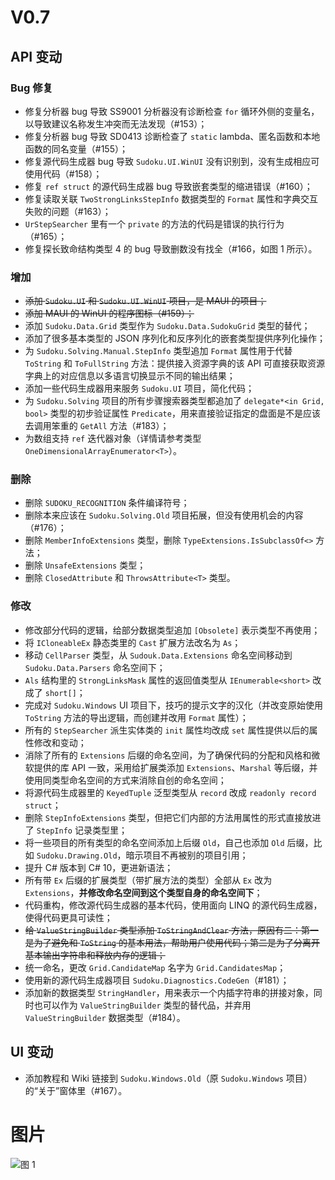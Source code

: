 ﻿# V0.7
## API 变动

### Bug 修复

* 修复分析器 bug 导致 SS9001 分析器没有诊断检查 `for` 循环外侧的变量名，以导致建议名称发生冲突而无法发现（#153）；
* 修复分析器 bug 导致 SD0413 诊断检查了 `static` lambda、匿名函数和本地函数的同名变量（#155）；
* 修复源代码生成器 bug 导致 `Sudoku.UI.WinUI` 没有识别到，没有生成相应可使用代码（#158）；
* 修复 `ref struct` 的源代码生成器 bug 导致嵌套类型的缩进错误（#160）；
* 修复读取关联 `TwoStrongLinksStepInfo` 数据类型的 `Format` 属性和字典交互失败的问题（#163）；
* `UrStepSearcher` 里有一个 `private` 的方法的代码是错误的执行行为（#165）；
* 修复探长致命结构类型 4 的 bug 导致删数没有找全（#166，如图 1 所示）。

### 增加

* ~~添加 `Sudoku.UI` 和 `Sudoku.UI.WinUI` 项目，是 MAUI 的项目；~~
* ~~添加 MAUI 的 WinUI 的程序图标（#159）；~~
* 添加 `Sudoku.Data.Grid` 类型作为 `Sudoku.Data.SudokuGrid` 类型的替代；
* 添加了很多基本类型的 JSON 序列化和反序列化的嵌套类型提供序列化操作；
* 为 `Sudoku.Solving.Manual.StepInfo` 类型追加 `Format` 属性用于代替 `ToString` 和 `ToFullString` 方法：提供接入资源字典的该 API 可直接获取资源字典上的对应信息以多语言切换显示不同的输出结果；
* 添加一些代码生成器用来服务 `Sudoku.UI` 项目，简化代码；
* 为 `Sudoku.Solving` 项目的所有步骤搜索器类型都追加了 `delegate*<in Grid, bool>` 类型的初步验证属性 `Predicate`，用来直接验证指定的盘面是不是应该去调用笨重的 `GetAll` 方法（#183）；
* 为数组支持 `ref` 迭代器对象（详情请参考类型 `OneDimensionalArrayEnumerator<T>`）。

### 删除

* 删除 `SUDOKU_RECOGNITION` 条件编译符号；
* 删除本来应该在 `Sudoku.Solving.Old` 项目拓展，但没有使用机会的内容（#176）；
* 删除 `MemberInfoExtensions` 类型，删除 `TypeExtensions.IsSubclassOf<>` 方法；
* 删除 `UnsafeExtensions` 类型；
* 删除 `ClosedAttribute` 和 `ThrowsAttribute<T>` 类型。

### 修改

* 修改部分代码的逻辑，给部分数据类型追加 `[Obsolete]` 表示类型不再使用；
* 将 `ICloneableEx` 静态类里的 `Cast` 扩展方法改名为 `As`；
* 移动 `CellParser` 类型，从 `Sudouk.Data.Extensions` 命名空间移动到 `Sudoku.Data.Parsers` 命名空间下；
* `Als` 结构里的 `StrongLinksMask` 属性的返回值类型从 `IEnumerable<short>` 改成了 `short[]`；
* 完成对 `Sudoku.Windows` UI 项目下，技巧的提示文字的汉化（并改变原始使用 `ToString` 方法的导出逻辑，而创建并改用 `Format` 属性）；
* 所有的 `StepSearcher` 派生实体类的 `init` 属性均改成 `set` 属性提供以后的属性修改和变动；
* 消除了所有的 `Extensions` 后缀的命名空间，为了确保代码的分配和风格和微软提供的库 API 一致，采用给扩展类添加 `Extensions`、`Marshal` 等后缀，并使用同类型命名空间的方式来消除自创的命名空间；
* 将源代码生成器里的 `KeyedTuple` 泛型类型从 `record` 改成 `readonly record struct`；
* 删除 `StepInfoExtensions` 类型，但把它们内部的方法用属性的形式直接放进了 `StepInfo` 记录类型里；
* 将一些项目的所有类型的命名空间添加上后缀 `Old`，自己也添加 `Old` 后缀，比如 `Sudoku.Drawing.Old`，暗示项目不再被别的项目引用；
* 提升 C# 版本到 C# 10，更进新语法；
* 所有带 `Ex` 后缀的扩展类型（带扩展方法的类型）全部从 `Ex` 改为 `Extensions`，**并修改命名空间到这个类型自身的命名空间下**；
* 代码重构，修改源代码生成器的基本代码，使用面向 LINQ 的源代码生成器，使得代码更具可读性；
* ~~给 `ValueStringBuilder` 类型添加 `ToStringAndClear` 方法，原因有二：第一是为了避免和 `ToString` 的基本用法，帮助用户使用代码；第二是为了分离开基本输出字符串和释放内存的逻辑；~~
* 统一命名，更改 `Grid.CandidateMap` 名字为 `Grid.CandidatesMap`；
* 使用新的源代码生成器项目 `Sudoku.Diagnostics.CodeGen`（#181）；
* 添加新的数据类型 `StringHandler`，用来表示一个内插字符串的拼接对象，同时也可以作为 `ValueStringBuilder` 类型的替代品，并弃用 `ValueStringBuilder` 数据类型（#184）。

## UI 变动

* 添加教程和 Wiki 链接到 `Sudoku.Windows.Old`（原 `Sudoku.Windows` 项目）的“关于”窗体里（#167）。

# 图片

![图 1](https://user-images.githubusercontent.com/23616315/130937553-88ed0036-dd28-4c62-b52e-78c06aba3abe.png "图 1.png")
